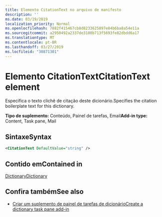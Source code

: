 ```yaml
---
title: Elemento CitationText no arquivo de manifesto
description: ''
ms.date: 03/19/2019
localization_priority: Normal
ms.openlocfilehash: 7882f415467cb8d8233625897e84b6ba8a54e11a
ms.sourcegitcommit: a2950492a2337de3180b713f5693fe82dbdd6a17
ms.translationtype: MT
ms.contentlocale: pt-BR
ms.lasthandoff: 03/27/2019
ms.locfileid: "30871301"
---
```

# <a name="citationtext-element"></a><span data-ttu-id="695fd-102">Elemento CitationText</span><span class="sxs-lookup"><span data-stu-id="695fd-102">CitationText element</span></span>

<span data-ttu-id="695fd-103">Especifica o texto clichê de citação deste dicionário.</span><span class="sxs-lookup"><span data-stu-id="695fd-103">Specifies the citation boilerplate text for this dictionary.</span></span>

<span data-ttu-id="695fd-104">**Tipo de suplemento:** Conteúdo, Painel de tarefas, Email</span><span class="sxs-lookup"><span data-stu-id="695fd-104">**Add-in type:** Content, Task pane, Mail</span></span>

## <a name="syntax"></a><span data-ttu-id="695fd-105">Sintaxe</span><span class="sxs-lookup"><span data-stu-id="695fd-105">Syntax</span></span>

```XML
<CitationText DefaultValue="string" />
```

## <a name="contained-in"></a><span data-ttu-id="695fd-106">Contido em</span><span class="sxs-lookup"><span data-stu-id="695fd-106">Contained in</span></span>

[<span data-ttu-id="695fd-107">Dictionary</span><span class="sxs-lookup"><span data-stu-id="695fd-107">Dictionary</span></span>](dictionary.md)

## <a name="see-also"></a><span data-ttu-id="695fd-108">Confira também</span><span class="sxs-lookup"><span data-stu-id="695fd-108">See also</span></span>

- [<span data-ttu-id="695fd-109">Criar um suplemento de painel de tarefas de dicionário</span><span class="sxs-lookup"><span data-stu-id="695fd-109">Create a dictionary task pane add-in</span></span>](/office/dev/add-ins/word/dictionary-task-pane-add-ins)
